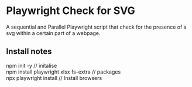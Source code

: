 # Playwright Check for SVG
A sequential and Parallel Playwright script that check for the presence of a svg within a certain part of a webpage.

## Install notes
npm init -y // initalise  
npm install playwright xlsx fs-extra // packages  
npx playwright install // Install browsers  
